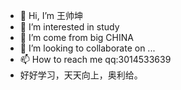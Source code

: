 - 👋 Hi, I’m 王帅坤
- 👀 I’m interested in study
- 🌱 I’m come from big CHINA
- 💞️ I’m looking to collaborate on ...
- 📫 How to reach me qq:3014533639
- 好好学习，天天向上，奥利给。

<!---
kunshuai/kunshuai is a ✨ special ✨ repository because its `README.md` (this file) appears on your GitHub profile.
You can click the Preview link to take a look at your changes.
--->
